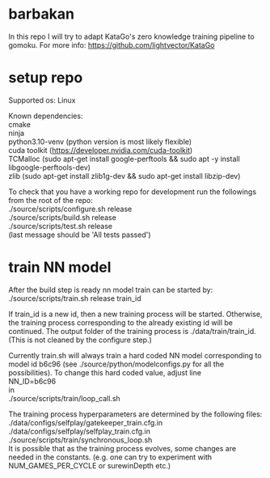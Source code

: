 # barbakan
In this repo I will try to adapt KataGo's zero knowledge training pipeline to gomoku. For more info:
https://github.com/lightvector/KataGo

# setup repo
Supported os: Linux  

Known dependencies:  
cmake  
ninja  
python3.10-venv (python version is most likely flexible)  
cuda toolkit (https://developer.nvidia.com/cuda-toolkit)  
TCMalloc (sudo apt-get install google-perftools && sudo apt -y install libgoogle-perftools-dev)  
zlib (sudo apt-get install zlib1g-dev && sudo apt-get install libzip-dev)

To check that you have a working repo for development run the followings from the root of the repo:  
./source/scripts/configure.sh release  
./source/scripts/build.sh release  
./source/scripts/test.sh release  
(last message should be 'All tests passed')  

# train NN model
After the build step is ready nn model train can be started by:  
./source/scripts/train.sh release train_id

If train_id is a new id, then a new training process will be started. Otherwise, the training process corresponding to the already existing id will be continued. The output folder of the training process is ./data/train/train_id. (This is not cleaned by the configure step.)

Currently train.sh will always train a hard coded NN model corresponding to model id b6c96 (see ./source/python/modelconfigs.py for all the possibilities). 
To change this hard coded value, adjust line  
NN_ID=b6c96  
in   
./source/scripts/train/loop_call.sh  

The training process hyperparameters are determined by the following files:  
./data/configs/selfplay/gatekeeper_train.cfg.in  
./data/configs/selfplay/selfplay_train.cfg.in  
./source/scripts/train/synchronous_loop.sh  
It is possible that as the training process evolves, some changes are needed in the constants. (e.g. one can try to experiment with NUM_GAMES_PER_CYCLE or surewinDepth etc.)
